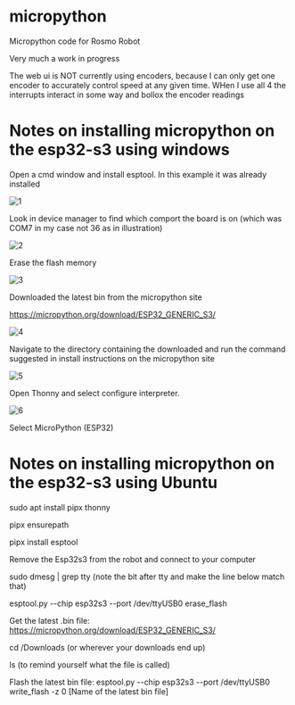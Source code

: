 # micropython
Micropython code for Rosmo Robot

Very much a work in progress  

The web ui is NOT currently using encoders, because I can only get one encoder to accurately control speed at any given time. WHen I use all 4 the interrupts interact in some way and bollox the encoder readings


# Notes on installing micropython on the esp32-s3 using windows  

Open a cmd window and install esptool.  In this example it was already installed  

![1](https://github.com/user-attachments/assets/cd0698cb-f348-4cd0-8883-90637f77b934)

Look in device manager to find which comport the board is on  (which was COM7 in my case not 36 as in illustration)

![2](https://github.com/user-attachments/assets/b9e1e3fb-3391-48a1-88fb-442cf9125dfe)

Erase the flash memory

![3](https://github.com/user-attachments/assets/b88de9c5-35d1-47e6-9c31-81fb2152973e)

Downloaded the latest bin from the micropython site

https://micropython.org/download/ESP32_GENERIC_S3/

![4](https://github.com/user-attachments/assets/58428417-d75f-4f6d-8f8d-51ce1f2fe1b2)

Navigate to the directory containing the downloaded and run the command suggested in install instructions on the micropython site

![5](https://github.com/user-attachments/assets/d0ef67af-5e5b-4e63-8cd5-13b11e7770d5)

Open Thonny and select configure interpreter.

![6](https://github.com/user-attachments/assets/47f8f673-c79e-44a7-8464-be284b05aeb8)

Select MicroPython (ESP32)

# Notes on installing micropython on the esp32-s3 using Ubuntu  

sudo apt install pipx thonny

pipx ensurepath

pipx install esptool

Remove the Esp32s3 from the robot and connect to your computer

sudo dmesg | grep tty (note the bit after tty and make the line below match that)

esptool.py --chip esp32s3 --port /dev/ttyUSB0 erase_flash

Get the latest .bin file: https://micropython.org/download/ESP32_GENERIC_S3/

cd /Downloads (or wherever your downloads end up)

ls (to remind yourself what the file is called)

Flash the latest bin file:
esptool.py --chip esp32s3 --port /dev/ttyUSB0 write_flash -z 0 [Name of the latest bin file]


